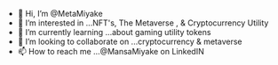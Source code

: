 - 👋 Hi, I’m @MetaMiyake
- 👀 I’m interested in ...NFT's, The Metaverse , & Cryptocurrency Utility 
- 🌱 I’m currently learning ...about gaming utility tokens
- 💞️ I’m looking to collaborate on ...cryptocurrency & metaverse 
- 📫 How to reach me ...@MansaMiyake on LinkedIN

<!---
MetaMiyake/MetaMiyake is a ✨ special ✨ repository because its `README.md` (this file) appears on your GitHub profile.
You can click the Preview link to take a look at your changes.
--->
